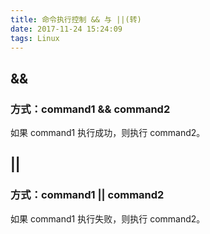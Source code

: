 ```yaml
---
title: 命令执行控制 && 与 ||(转)
date: 2017-11-24 15:24:09
tags: Linux
---
```

## &&

### 方式：command1 && command2

如果 command1 执行成功，则执行 command2。

## ||

### 方式：command1 || command2

如果 command1 执行失败，则执行 command2。
